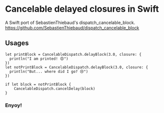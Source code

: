 # Cancelable delayed closures in Swift

A Swift port of SebastienThiebaud's dispatch_cancelable_block.
https://github.com/SebastienThiebaud/dispatch_cancelable_block


## Usages
```
let printBlock = CancelableDispatch.delayBlock(3.0, closure: {
  println("I am printed! 😍")
})
let notPrintBlock = CancelableDispatch.delayBlock(3.0, closure: {
  println("But... where did I go? 😢")
})

if let block = notPrintBlock {
	CancelableDispatch.cancelDelay(block)
}
```

### Enyoy!